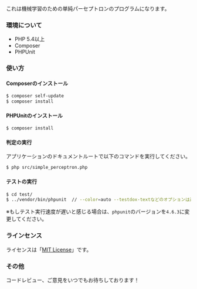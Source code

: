 これは機械学習のための単純パーセプトロンのプログラムになります。
### 環境について
- PHP 5.4以上
- Composer
- PHPUnit

### 使い方
#### Composerのインストール
```bash
$ composer self-update
$ composer install
```

#### PHPUnitのインストール
```bash
$ composer install
```

#### 判定の実行
アプリケーションのドキュメントルートで以下のコマンドを実行してください。
```bash
$ php src/simple_perceptron.php
```

#### テストの実行
```bash
$ cd test/
$ ../vendor/bin/phpunit  // --color=auto --testdox-textなどのオプションは適宜付与
```

※もしテスト実行速度が遅いと感じる場合は、`phpunit`のバージョンを`4.6.3`に変更してください。

### ラインセンス
ライセンスは「[MIT License](https://github.com/k-kuwahara/simple_perceptron/blob/master/LICENSE.md)」です。

### その他
コードレビュー、ご意見をいつでもお待ちしております！
